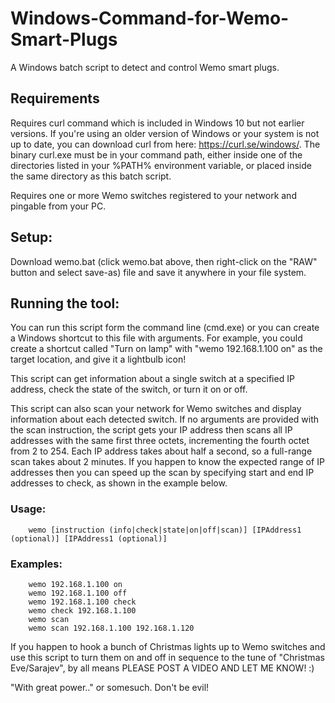 # Windows-Command-for-Wemo-Smart-Plugs
A Windows batch script to detect and control Wemo smart plugs.  
  
## Requirements
Requires curl command which is included in Windows 10 but not earlier versions.  If you're using an older version of Windows or your system is not up to date, you can download curl from here: https://curl.se/windows/.  The binary curl.exe must be in your command path, either inside one of the directories listed in your %PATH% environment variable, or placed inside the same directory as this batch script.  

Requires one or more Wemo switches registered to your network and pingable from your PC.

## Setup:
Download wemo.bat (click wemo.bat above, then right-click on the "RAW" button and select save-as) file and save it anywhere in your file system.  
  
## Running the tool:  
You can run this script form the command line (cmd.exe) or you can create a Windows shortcut to this file with arguments.  For example, you could create a shortcut called "Turn on lamp" with "wemo 192.168.1.100 on" as the target location, and give it a lightbulb icon!  
  
This script can get information about a single switch at a specified IP address, check the state of the switch, or turn it on or off.  
  
This script can also scan your network for Wemo switches and display information about each detected switch.  If no arguments are provided with the scan instruction, the script gets your IP address then scans all IP addresses with the same first three octets, incrementing the fourth octet from 2 to 254.  Each IP address takes about half a second, so a full-range scan takes about 2 minutes.  If you happen to know the expected range of IP addresses then you can speed up the scan by specifying start and end IP addresses to check, as shown in the example below.  
  
### Usage:  
        wemo [instruction (info|check|state|on|off|scan)] [IPAddress1 (optional)] [IPAddress1 (optional)]
  
### Examples:  
        wemo 192.168.1.100 on  
        wemo 192.168.1.100 off  
        wemo 192.168.1.100 check  
        wemo check 192.168.1.100  
        wemo scan  
        wemo scan 192.168.1.100 192.168.1.120  
    
If you happen to hook a bunch of Christmas lights up to Wemo switches and use this script to turn them on and off in sequence to the tune of "Christmas Eve/Sarajev", by all means PLEASE POST A VIDEO AND LET ME KNOW!  :)  
  
"With great power.." or somesuch. Don't be evil!  
